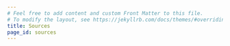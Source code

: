 ```yaml
---
# Feel free to add content and custom Front Matter to this file.
# To modify the layout, see https://jekyllrb.com/docs/themes/#overriding-theme-defaults
title: Sources
page_id: sources
---
```

